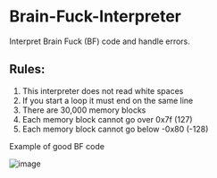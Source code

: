 <!DOCTYPEhtml>
  <html>
    <body>

<h1>Brain-Fuck-Interpreter</h1>
<p>Interpret Brain Fuck (BF) code and handle errors.</p>

<h2>Rules:</h2>
<ol>
  <li>This interpreter does not read white spaces</li>
  <li>If you start a loop it must end on the same line</li>
  <li>There are 30,000 memory blocks</li>
  <li>Each memory block cannot go over 0x7f (127)</li>
  <li>Each memory block cannot go below -0x80 (-128)</li>
</ol>

<p>Example of good BF code</p>

![image](https://user-images.githubusercontent.com/42715109/116291596-c47b9880-a762-11eb-8c5b-9631dcfd807c.png)

  </body>
</html>
